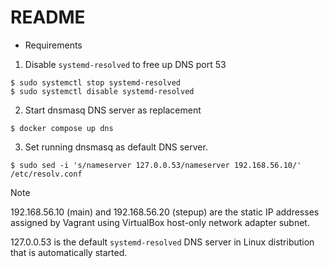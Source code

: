 # README

* Requirements

1. Disable `systemd-resolved` to free up DNS port 53

  ```shell
  $ sudo systemctl stop systemd-resolved
  $ sudo systemctl disable systemd-resolved
  ```

2. Start dnsmasq DNS server as replacement

  ```shell
  $ docker compose up dns
  ```

3. Set running dnsmasq as default DNS server. 

  ```shell
  $ sudo sed -i 's/nameserver 127.0.0.53/nameserver 192.168.56.10/' /etc/resolv.conf
  ```

> [!NOTE]
> 192.168.56.10 (main) and 192.168.56.20 (stepup) are the static IP addresses 
> assigned by Vagrant using VirtualBox host-only network adapter subnet.
>
> 127.0.0.53 is the default `systemd-resolved` DNS server in Linux distribution
> that is automatically started.